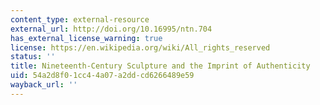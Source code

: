 ```yaml
---
content_type: external-resource
external_url: http://doi.org/10.16995/ntn.704
has_external_license_warning: true
license: https://en.wikipedia.org/wiki/All_rights_reserved
status: ''
title: Nineteenth-Century Sculpture and the Imprint of Authenticity
uid: 54a2d8f0-1cc4-4a07-a2dd-cd6266489e59
wayback_url: ''
---
```

